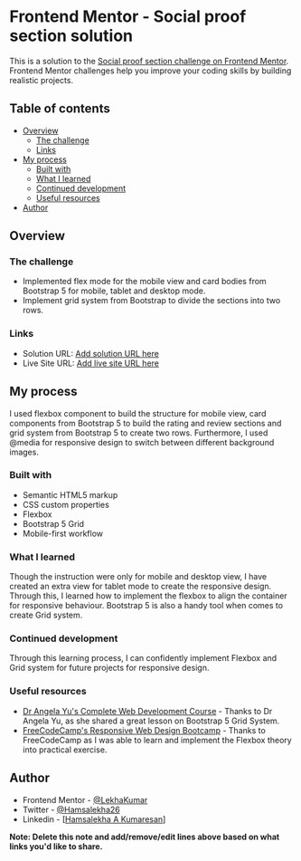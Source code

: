 # Frontend Mentor - Social proof section solution

This is a solution to the [Social proof section challenge on Frontend Mentor](https://www.frontendmentor.io/challenges/social-proof-section-6e0qTv_bA). Frontend Mentor challenges help you improve your coding skills by building realistic projects. 

## Table of contents

- [Overview](#overview)
  - [The challenge](#the-challenge)
  - [Links](#links)
- [My process](#my-process)
  - [Built with](#built-with)
  - [What I learned](#what-i-learned)
  - [Continued development](#continued-development)
  - [Useful resources](#useful-resources)
- [Author](#author)



## Overview

### The challenge

- Implemented flex mode for the mobile view and card bodies from Bootstrap 5 for mobile, tablet and desktop mode. 
- Implement grid system from Bootstrap to divide the sections into two rows.


### Links

- Solution URL: [Add solution URL here](https://your-solution-url.com)
- Live Site URL: [Add live site URL here](https://your-live-site-url.com)

## My process
I used flexbox component to build the structure for mobile view, card components from Bootstrap 5 to build the rating and review sections and grid system from Bootstrap 5 to create two rows. Furthermore, I used @media for responsive design to switch between different background images.

### Built with

- Semantic HTML5 markup
- CSS custom properties
- Flexbox
- Bootstrap 5 Grid
- Mobile-first workflow



### What I learned

Though the instruction were only for mobile and desktop view, I have created an extra view for tablet mode to create the responsive design. Through this, I learned how to implement the flexbox to align the container for responsive behaviour. Bootstrap 5 is also a handy tool when comes to create Grid system.



### Continued development

Through this learning process, I can confidently implement Flexbox and Grid system for future projects for responsive design.


### Useful resources

- [Dr Angela Yu's Complete Web Development Course](https://www.udemy.com/course/the-complete-web-development-bootcamp/) - Thanks to Dr Angela Yu, as she shared a great lesson on Bootstrap 5 Grid System.
- [FreeCodeCamp's Responsive Web Design Bootcamp](https://www.freecodecamp.org/learn/2022/responsive-web-design/) - Thanks to FreeCodeCamp as I was able to learn and implement the Flexbox theory into practical exercise. 



## Author

- Frontend Mentor - [@LekhaKumar](https://www.frontendmentor.io/profile/LekhaKumar)
- Twitter - [@Hamsalekha26](https://www.twitter.com/@Hamsalekha26)
- Linkedin - [[Hamsalekha A Kumaresan](https://www.linkedin.com/in/hamsalekha-a-kumaresan-5b0676207/)]

**Note: Delete this note and add/remove/edit lines above based on what links you'd like to share.**

